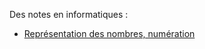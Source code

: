 Des notes en informatiques :
- [Représentation des nombres, numération](notes/Représentation%20des%20nombres,%20numération.md)
